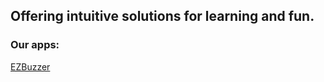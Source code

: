 ## Offering intuitive solutions for learning and fun.

### Our apps:
[EZBuzzer](https://braultomatic.github.io/ezbuzzer)
